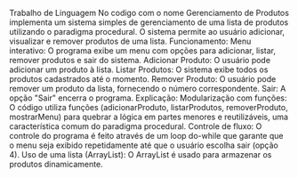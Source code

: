 Trabalho de Linguagem 
No codigo com o nome Gerenciamento de Produtos implementa um sistema simples de gerenciamento de uma lista de produtos utilizando o paradigma procedural. O sistema permite ao usuário adicionar, visualizar e remover produtos de uma lista.
Funcionamento:
Menu interativo: O programa exibe um menu com opções para adicionar, listar, remover produtos e sair do sistema.
Adicionar Produto: O usuário pode adicionar um produto à lista.
Listar Produtos: O sistema exibe todos os produtos cadastrados até o momento.
Remover Produto: O usuário pode remover um produto da lista, fornecendo o número correspondente.
Sair: A opção "Sair" encerra o programa.
Explicação:
Modularização com funções: O código utiliza funções (adicionarProduto, listarProdutos, removerProduto, mostrarMenu) para quebrar a lógica em partes menores e reutilizáveis, uma característica comum do paradigma procedural.
Controle de fluxo: O controle do programa é feito através de um loop do-while que garante que o menu seja exibido repetidamente até que o usuário escolha sair (opção 4).
Uso de uma lista (ArrayList): O ArrayList é usado para armazenar os produtos dinamicamente.
